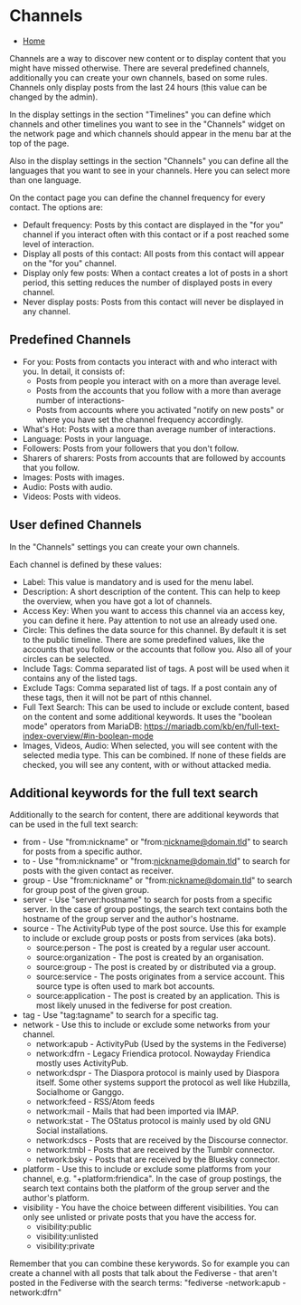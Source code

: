 Channels
=====

* [Home](help)

Channels are a way to discover new content or to display content that you might have missed otherwise.
There are several predefined channels, additionally you can create your own channels, based on some rules.
Channels only display posts from the last 24 hours (this value can be changed by the admin).

In the display settings in the section "Timelines" you can define which channels and other timelines you want to see in the "Channels" widget on the network page and which channels should appear in the menu bar at the top of the page.

Also in the display settings in the section "Channels" you can define all the languages that you want to see in your channels. Here you can select more than one language.

On the contact page you can define the channel frequency for every contact. The options are:

* Default frequency: Posts by this contact are displayed in the "for you" channel if you interact often with this contact or if a post reached some level of interaction.
* Display all posts of this contact: All posts from this contact will appear on the "for you" channel.
* Display only few posts: When a contact creates a lot of posts in a short period, this setting reduces the number of displayed posts in every channel.
* Never display posts: Posts from this contact will never be displayed in any channel.

Predefined Channels
---

* For you: Posts from contacts you interact with and who interact with you. In detail, it consists of:
    * Posts from people you interact with on a more than average level.
    * Posts from the accounts that you follow with a more than average number of interactions-
    * Posts from accounts where you activated "notify on new posts" or where you have set the channel frequency accordingly.
* What's Hot: Posts with a more than average number of interactions.
* Language: Posts in your language.
* Followers: Posts from your followers that you don't follow.
* Sharers of sharers: Posts from accounts that are followed by accounts that you follow.
* Images: Posts with images.
* Audio: Posts with audio.
* Videos: Posts with videos.

User defined Channels
---

In the "Channels" settings you can create your own channels.

Each channel is defined by these values:

* Label: This value is mandatory and is used for the menu label.
* Description: A short description of the content. This can help to keep the overview, when you have got a lot of channels.
* Access Key: When you want to access this channel via an access key, you can define it here. Pay attention to not use an already used one.
* Circle: This defines the data source for this channel. By default it is set to the public timeline. There are some predefined values, like the accounts that you follow or the accounts that follow you. Also all of your circles can be selected. 
* Include Tags: Comma separated list of tags. A post will be used when it contains any of the listed tags.
* Exclude Tags: Comma separated list of tags. If a post contain any of these tags, then it will not be part of nthis channel.
* Full Text Search: This can be used to include or exclude content, based on the content and some additional keywords. It uses the "boolean mode" operators from MariaDB: https://mariadb.com/kb/en/full-text-index-overview/#in-boolean-mode
* Images, Videos, Audio: When selected, you will see content with the selected media type. This can be combined. If none of these fields are checked, you will see any content, with or without attacked media.

Additional keywords for the full text search
---

Additionally to the search for content, there are additional keywords that can be used in the full text search:

* from - Use "from:nickname" or "from:nickname@domain.tld" to search for posts from a specific author.
* to - Use "from:nickname" or "from:nickname@domain.tld" to search for posts with the given contact as receiver.
* group - Use "from:nickname" or "from:nickname@domain.tld" to search for group post of the given group.
* server - Use "server:hostname" to search for posts from a specific server. In the case of group postings, the search text contains both the hostname of the group server and the author's hostname.
* source - The ActivityPub type of the post source. Use this for example to include or exclude group posts or posts from services (aka bots).
    * source:person - The post is created by a regular user account.
    * source:organization - The post is created by an organisation.
    * source:group - The post is created by or distributed via a group.
    * source:service - The posts originates from a service account. This source type is often used to mark bot accounts.
    * source:application - The post is created by an application. This is most likely unused in the fediverse for post creation.
* tag - Use "tag:tagname" to search for a specific tag.
* network - Use this to include or exclude some networks from your channel.
    * network:apub - ActivityPub (Used by the systems in the Fediverse)
    * network:dfrn - Legacy Friendica protocol. Nowayday Friendica mostly uses ActivityPub.
    * network:dspr - The Diaspora protocol is mainly used by Diaspora itself. Some other systems support the protocol as well like Hubzilla, Socialhome or Ganggo.
    * network:feed - RSS/Atom feeds
    * network:mail - Mails that had been imported via IMAP.
    * network:stat - The OStatus protocol is mainly used by old GNU Social installations.
    * network:dscs - Posts that are received by the Discourse connector.
    * network:tmbl - Posts that are received by the Tumblr connector.
    * network:bsky - Posts that are received by the Bluesky connector.
* platform - Use this to include or exclude some platforms from your channel, e.g. "+platform:friendica". In the case of group postings, the search text contains both the platform of the group server and the author's platform.
* visibility - You have the choice between different visibilities. You can only see unlisted or private posts that you have the access for.
    * visibility:public
    * visibility:unlisted
    * visibility:private

Remember that you can combine these kerywords.
So for example you can create a channel with all posts that talk about the Fediverse - that aren't posted in the Fediverse with the search terms: "fediverse -network:apub -network:dfrn"